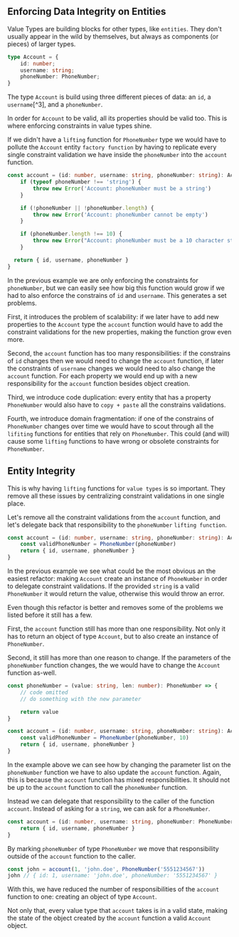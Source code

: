 ## Enforcing Data Integrity on Entities

Value Types are building blocks for other types, like `entities`. They don't usually appear in the wild by themselves, but always as components (or pieces) of larger types.

```ts
type Account = {
	id: number;
	username: string;
	phoneNumber: PhoneNumber;
}
```

The type `Account` is build using three different pieces of data: an `id`, a `username`[^3], and a `phoneNumber`.

In order for `Account` to be valid, all its properties should be valid too. This is where enforcing constraints in value types shine.

If we didn't have a `lifting` function for `PhoneNumber` type we would have to pollute the `Account` entity `factory function` by having to replicate every single constraint validation we have inside the `phoneNumber` into the `account` function.

```ts
const account = (id: number, username: string, phoneNumber: string): Account => {
	if (typeof phoneNumber !== 'string') {
		throw new Error('Account: phoneNumber must be a string')
	}

	if (!phoneNumber || !phoneNumber.length) {
		throw new Error('Account: phoneNumber cannot be empty')
	}

	if (phoneNumber.length !== 10) {
		throw new Error("Account: phoneNumber must be a 10 character string")
	}

  return { id, username, phoneNumber }
}
```

In the previous example we are only enforcing the constraints for `phoneNumber`, but we can easily see how big this function would grow if we had to also enforce the constrains of `id` and `username`. This generates a set problems.

First, it introduces the problem of scalability: if we later have to add new properties to the `Account` type the `account` function would have to add the constraint validations for the new properties, making the function grow even more.

Second, the `account` function has too many responsibilities: if the constrains of `id` changes then we would need to change the `account` function, if later the constraints of `username` changes we would need to also change the `account` function. For each property we would end up with a new responsibility for the `account` function besides object creation.

Third, we introduce code duplication: every entity that has a property `PhoneNumber` would also have to `copy + paste` all the constrains validations.

Fourth, we introduce domain fragmentation: if one of the constrains of `PhoneNumber` changes over time we would have to scout through all the `lifiting` functions for entities that rely on `PhoneNumber`. This could (and will) cause some `lifting` functions to have wrong or obsolete constraints for `PhoneNumber`.

## Entity Integrity

This is why having `lifting` functions for `value types` is so important. They remove all these issues by centralizing constraint validations in one single place.

Let's remove all the constraint validations from the `account` function, and let's delegate back that responsibility to the `phoneNumber` `lifting function`.

```ts
const account = (id: number, username: string, phoneNumber: string): Account => {
	const validPhoneNumber = PhoneNumber(phoneNumber)
	return { id, username, phoneNumber }
}
```

In the previous example we see what could be the most obvious an the easiest refactor: making `Account` create an instance of `PhoneNumber` in order to delegate constraint validations. If the provided `string` is a valid `PhoneNumber` it would return the value, otherwise this would throw an error.

Even though this refactor is better and removes some of the problems we listed before it still has a few.

First, the `account` function still has more than one responsibility. Not only it has to return an object of type `Account`, but to also create an instance of `PhoneNumber`.

Second, it still has more than one reason to change. If the parameters of the `phoneNumber` function changes, the we would have to change the `Account` function as-well.

```ts
const phoneNumber = (value: string, len: number): PhoneNumber => {
	// code omitted
	// do something with the new parameter

	return value
}

const account = (id: number, username: string, phoneNumber: string): Account => {
	const validPhoneNumber = PhoneNumber(phoneNumber, 10)
	return { id, username, phoneNumber }
}
```

In the example above we can see how by changing the parameter list on the `phoneNumber` function we have to also update the `account` function. Again, this is because the `account` function has mixed responsibilities. It should not be up to the `account` function to call the `phoneNumber` function.

Instead we can delegate that responsibility to the caller of the function `account`. Instead of asking for a `string`, we can ask for a `PhoneNumber`.

```ts
const account = (id: number, username: string, phoneNumber: PhoneNumber): Account => {
	return { id, username, phoneNumber }
}
```

By marking `phoneNumber` of type `PhoneNumber` we move that responsibility outside of the `account` function to the caller.

```ts
const john = account(1, 'john.doe', PhoneNumber('5551234567'))
john // { id: 1, username: 'john.doe', phoneNumber: '5551234567' }
```

With this, we have reduced the number of responsibilities of the `account` function to one: creating an object of type `Account`.

Not only that, every value type that `account` takes is in a valid state, making the state of the object created by the `account` function a valid `Account` object.